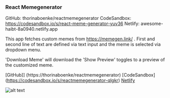 ### React Memegenerator

GitHub: thorinaboenke/reactmemegenerator
CodeSandbox: https://codesandbox.io/s/react-meme-generator-yuv36
Netlify: awesome-haibt-8a0940.netlify.app

This app fetches custom memes from https://memegen.link/ .
First and second line of text are defined via text input and the meme is selected via dropdown menu.

'Download Meme' will download the
'Show Preview' toggles to a preview of the customized meme.

[GitHub]] (https://thorinaboenke/reactmemegenerator)
[CodeSandbox] (https://codesandbox.io/s/reactmemegenerator-qlgkr)
[Netlify](https://awesome-haibt-8a0940.netlify.app/)

![alt text](https://github.com/thorinaboenke/colorgenerator/blob/master/public/Memegenerator.png)
